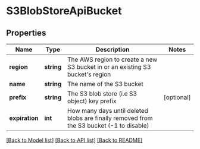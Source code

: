 # S3BlobStoreApiBucket

## Properties
Name | Type | Description | Notes
------------ | ------------- | ------------- | -------------
**region** | **string** | The AWS region to create a new S3 bucket in or an existing S3 bucket&#39;s region | 
**name** | **string** | The name of the S3 bucket | 
**prefix** | **string** | The S3 blob store (i.e S3 object) key prefix | [optional] 
**expiration** | **int** | How many days until deleted blobs are finally removed from the S3 bucket (-1 to disable) | 

[[Back to Model list]](../README.md#documentation-for-models) [[Back to API list]](../README.md#documentation-for-api-endpoints) [[Back to README]](../README.md)


